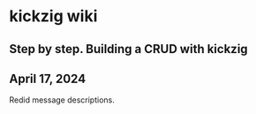 # kickzig wiki

## Step by step. Building a CRUD with kickzig

## April 17, 2024

Redid message descriptions.
